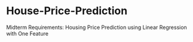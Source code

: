 # House-Price-Prediction
Midterm Requirements: Housing Price Prediction using Linear Regression with One Feature
